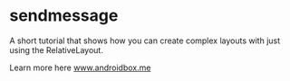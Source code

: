 # sendmessage
A short tutorial that shows how you can create complex layouts with just using the RelativeLayout.

Learn more here www.androidbox.me
